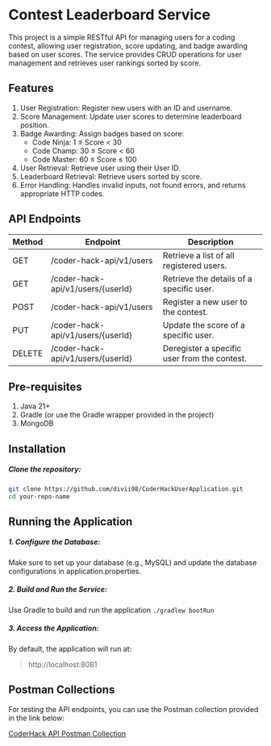 # Contest Leaderboard Service
This project is a simple RESTful API for managing users for a coding contest, allowing user registration, score updating, and badge awarding based on user scores. The service provides CRUD operations for user management and retrieves user rankings sorted by score.

## Features
1. User Registration: Register new users with an ID and username.
2. Score Management: Update user scores to determine leaderboard position.
3. Badge Awarding: Assign badges based on score:
   * Code Ninja: 1 ≤ Score < 30
   * Code Champ: 30 ≤ Score < 60
   * Code Master: 60 ≤ Score ≤ 100
4. User Retrieval: Retrieve user using their User ID. 
5. Leaderboard Retrieval: Retrieve users sorted by score.
6. Error Handling: Handles invalid inputs, not found errors, and returns appropriate HTTP codes.

## API Endpoints
| Method  | Endpoint                            | Description                                   |
|---------|-------------------------------------|-----------------------------------------------|
| GET     | /coder-hack-api/v1/users            | Retrieve a list of all registered users\.     |
| GET     | /coder-hack-api/v1/users/\{userId\} | Retrieve the details of a specific user\.     |
| POST    | /coder-hack-api/v1/users            | Register a new user to the contest\.          |
| PUT     | /coder-hack-api/v1/users/\{userId\} | Update the score of a specific user\.         |
| DELETE  | /coder-hack-api/v1/users/\{userId\} | Deregister a specific user from the contest\. |


## Pre-requisites
1. Java 21+
2. Gradle (or use the Gradle wrapper provided in the project)
3. MongoDB

## Installation
##### Clone the repository:
```bash
git clone https://github.com/divii98/CoderHackUserApplication.git
cd your-repo-name
```

## Running the Application
##### 1. Configure the Database:
Make sure to set up your database (e.g., MySQL) and update the database configurations in application.properties.
##### 2. Build and Run the Service:

Use Gradle to build and run the application
``
./gradlew bootRun
``

##### 3. Access the Application:

By default, the application will run at:
> http://localhost:8081


## Postman Collections

For testing the API endpoints, you can use the Postman collection provided in the link below:

[CoderHack API Postman Collection](https://www.postman.com/apicollections-7830/apicollections/collection/8bs20ti/codehackendpoints)
